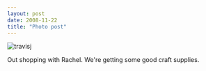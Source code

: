 ```yaml
---
layout: post
date: 2008-11-22
title: "Photo post"
---
```

![travisj](/images/a505312f2fd4ccdcdcae1723a68aaa998592bf113793b9aec8834ed61e24e389.jpg)

Out shopping with Rachel. We're getting some good craft supplies.
